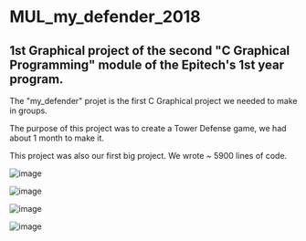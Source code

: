 # MUL_my_defender_2018

## 1st Graphical project of the second "C Graphical Programming" module of the Epitech's 1st year program.

The "my_defender" projet is the first C Graphical project we needed to make in groups.

The purpose of this project was to create a Tower Defense game, we had about 1 month to make it.

This project was also our first big project. We wrote ~ 5900 lines of code.

![image](https://user-images.githubusercontent.com/48088392/54557930-9ee50800-49bc-11e9-8ea0-2dd07e5c9809.png)

![image](https://user-images.githubusercontent.com/48088392/54557958-b7552280-49bc-11e9-8caa-e07aaba953e8.png)

![image](https://user-images.githubusercontent.com/48088392/54557997-d489f100-49bc-11e9-90bb-302c869b2a22.png)

![image](https://user-images.githubusercontent.com/48088392/54558263-94773e00-49bd-11e9-8a4c-a247ab0c952b.png)
